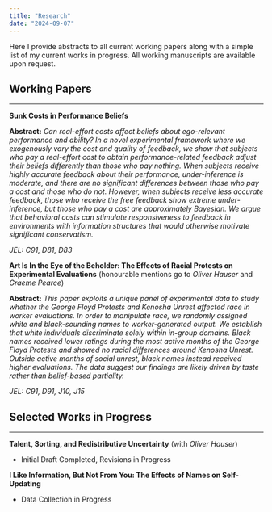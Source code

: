 ```yaml
---
title: "Research"
date: "2024-09-07"
---
```


Here I provide abstracts to all current working papers along with a simple list of my current works in progress. All working manuscripts are available upon request.

## Working Papers

---

**Sunk Costs in Performance Beliefs**

**Abstract:** *Can real-effort costs affect beliefs about ego-relevant performance and ability? In a novel experimental framework where we exogenously vary the cost and quality of feedback, we show that subjects who pay a real-effort cost to obtain performance-related feedback adjust their beliefs differently than those who pay nothing. When subjects receive highly accurate feedback about their performance, under-inference is moderate, and there are no significant differences between those who pay a cost and those who do not. However, when subjects receive less accurate feedback, those who receive the free feedback show extreme under-inference, but those who pay a cost are approximately Bayesian. We argue that behavioral costs can stimulate responsiveness to feedback in environments with information structures that would otherwise motivate significant conservatism.*

*JEL: C91, D81, D83*

**Art Is In the Eye of the Beholder: The Effects of Racial Protests on Experimental Evaluations** (honourable mentions go to *Oliver Hauser* and *Graeme Pearce*)

**Abstract:** *This paper exploits a unique panel of experimental data to study whether the George Floyd Protests and Kenosha Unrest affected race in worker evaluations. In order to manipulate race, we randomly assigned white and black-sounding names to worker-generated output. We establish that white individuals discriminate solely within in-group domains. Black names received lower ratings during the most active months of the George Floyd Protests and showed no racial differences around Kenosha Unrest. Outside active months of social unrest, black names instead received higher evaluations. The data suggest our findings are likely driven by taste rather than belief-based partiality.*

*JEL: C91, D91, J10, J15*

## Selected Works in Progress

---

**Talent, Sorting, and Redistributive Uncertainty** (with *Oliver Hauser*)
- Initial Draft Completed, Revisions in Progress

**I Like Information, But Not From You: The Effects of Names on Self-Updating**
- Data Collection in Progress